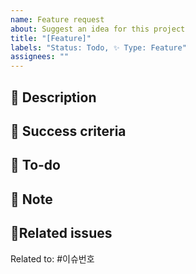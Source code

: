 ```yaml
---
name: Feature request
about: Suggest an idea for this project
title: "[Feature]"
labels: "Status: Todo, ✨ Type: Feature"
assignees: ""
---
```


## 📜 Description

<!-- 추가할 기능에 대해 설명해주세요 -->

## 🌈 Success criteria

<!-- 이슈 완료 조건을 작성해주세요.  -->

## 👷 To-do

<!-- 이 기능이 구현되기 위한 구체적인 요구 사항을 작성해주세요 (체크박스 : - [ ]) -->

## 📝 Note

<!-- 개발에 참고할만한 사항들을 작성해주세요 -->

## 🔗Related issues

<!-- 이 이슈와 연관된 다른 이슈가 있다면 링크해주세요 -->

Related to: #이슈번호
